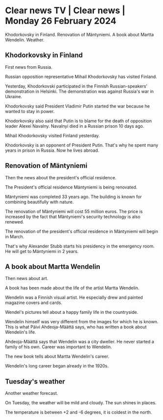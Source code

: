 # Clear news TV \| Clear news \| Monday 26 February 2024

Khodorkovsky in Finland. Renovation of Mäntyniemi. A book about Martta Wendelin. Weather.

## Khodorkovsky in Finland

First news from Russia.

Russian opposition representative Mihail Khodorkovsky has visited Finland.

Yesterday, Khodorkovski participated in the Finnish Russian-speakers' demonstration in Helsinki. The demonstration was against Russia's war in Ukraine.

Khodorkovsky said President Vladimir Putin started the war because he wanted to stay in power.

Khodorkovsky also said that Putin is to blame for the death of opposition leader Alexei Navalny. Navalnyi died in a Russian prison 10 days ago.

Mihail Khodorkovsky visited Finland yesterday.

Khodorkovsky is an opponent of President Putin. That's why he spent many years in prison in Russia. Now he lives abroad.

## Renovation of Mäntyniemi

Then the news about the president's official residence.

The President's official residence Mäntyniemi is being renovated.

Mäntyniemi was completed 33 years ago. The building is known for combining beautifully with nature.

The renovation of Mäntyniemi will cost 55 million euros. The price is increased by the fact that Mäntyniemi's security technology is also renewed.

The renovation of the president's official residence in Mäntyniemi will begin in March.

That's why Alexander Stubb starts his presidency in the emergency room. He will get to Mäntyniemi in 2 years.

## A book about Martta Wendelin

Then news about art.

A book has been made about the life of the artist Martta Wendelin.

Wendelin was a Finnish visual artist. He especially drew and painted magazine covers and cards.

Wendel's pictures tell about a happy family life in the countryside.

Wendelin himself was very different from the images for which he is known. This is what Päivi Ahdeoja-Määttä says, who has written a book about Wendelin's life.

Ahdeoja-Määttä says that Wendelin was a city dweller. He never started a family of his own. Career was important to Wendelin.

The new book tells about Martta Wendelin's career.

Wendelin's long career began already in the 1920s.

## Tuesday's weather

Another weather forecast.

On Tuesday, the weather will be mild and cloudy. The sun shines in places.

The temperature is between +2 and -6 degrees, it is coldest in the north.

